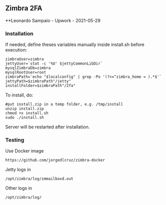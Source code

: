 ## Zimbra 2FA
 
**Leonardo Sampaio - Upwork - 2021-05-29

### Installation

If needed, define theses variables manually inside install.sh before execution:

	zimbraUser=zimbra
	jettyUser=`stat -c '%U' $jettyCommonLibDir`
	mysqlZimbraDb=zimbra
	mysqlRootUser=root
	zimbraPath=`echo "$localconfig" | grep -Po '(?<=^zimbra_home = ).*$'`
	jettyPath=$zimbraPath"/jetty"
	installFolder=$zimbraPath"/2fa"

To install, do:

	#put install.zip in a temp folder, e.g. /tmp/install
	unzip install.zip
	chmod +x install.sh
	sudo ./install.sh

Server will be restarted after installation.
### Testing

Use Docker image
	
	https://github.com/jorgedlcruz/zimbra-docker

Jetty logs in

	/opt/zimbra/log/zmmailboxd.out

Other logs in
	
	/opt/zimbra/log/
